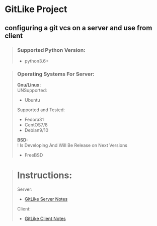 # GitLike Project<br>

## **configuring a git vcs on a server and use from client**<br>
>### Supported Python Version:
>- python3.6+
>

>### Operating Systems For Server:
>**Gnu/Linux:**<br>
>UNSupported:<br>
>- Ubuntu<br>
>
>Supported and Tested:<br>
>- Fedora31<br>
>- CentOS7/8<br>
>- Debian9/10<br>
>
>**BSD:**<br>
> ! Is Developing And Will Be Release on Next Versions
>- FreeBSD
>

># Instructions:<br>
> Server:<br>
>- [GitLike Server Notes](https://gitlab.com/omid7798/git-server-config/-/blob/server/GITLIKE_SERVER.md)<br>
>
>Client:<br>
>- [GitLike Client Notes](https://gitlab.com/omid7798/git-server-config/-/blob/client/GITLIKE_CLIENT.md)<br>
>
